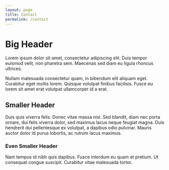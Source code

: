 ```yaml
---
layout: page
title: Contact
permalink: /contact
---
```


# Big Header

Lorem ipsum dolor sit amet, consectetur adipiscing elit. Duis tempor euismod velit, non pharetra sem. Maecenas sed diam eu ligula rhoncus ultrices. 

Nullam malesuada consectetur quam, in bibendum elit aliquam eget. Curabitur eget mollis lorem. Quisque volutpat finibus facilisis. Fusce eu lorem sit amet erat volutpat ullamcorper id a erat.


## Smaller Header

Duis quis viverra felis. Donec vitae massa nisl. Sed blandit, diam nec porta ornare, dui felis viverra dolor, sed maximus lacus neque feugiat magna. Duis hendrerit dui pellentesque ex volutpat, a dapibus odio pulvinar. Mauris auctor dolor id purus lobortis, ac rutrum lacus maximus.

### Even Smaller Header

Nam tempus id nibh quis dapibus. Fusce interdum eu quam et pretium. Ut consequat congue suscipit. Curabitur vitae malesuada tortor.
